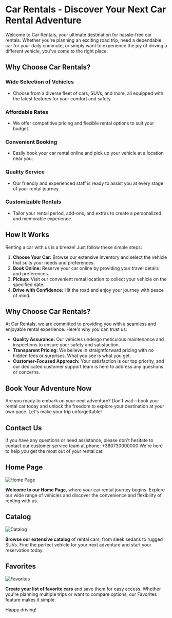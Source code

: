 # Car Rentals - Discover Your Next Car Rental Adventure

Welcome to Car Rentals, your ultimate destination for hassle-free car rentals. Whether you're planning an exciting road trip, need a dependable car for your daily commute, or simply want to experience the joy of driving a different vehicle, you've come to the right place.

## Why Choose Car Rentals?

### Wide Selection of Vehicles
- Choose from a diverse fleet of cars, SUVs, and more, all equipped with the latest features for your comfort and safety.

### Affordable Rates
- We offer competitive pricing and flexible rental options to suit your budget.

### Convenient Booking
- Easily book your car rental online and pick up your vehicle at a location near you.

### Quality Service
- Our friendly and experienced staff is ready to assist you at every stage of your rental journey.

### Customizable Rentals
- Tailor your rental period, add-ons, and extras to create a personalized and memorable experience.

## How It Works

Renting a car with us is a breeze! Just follow these simple steps:

1. **Choose Your Car:** Browse our extensive inventory and select the vehicle that suits your needs and preferences.
2. **Book Online:** Reserve your car online by providing your travel details and preferences.
3. **Pickup:** Visit our convenient rental location to collect your vehicle on the specified date.
4. **Drive with Confidence:** Hit the road and enjoy your journey with peace of mind.

## Why Choose Car Rentals?

At Car Rentals, we are committed to providing you with a seamless and enjoyable rental experience. Here's why you can trust us:

- **Quality Assurance:** Our vehicles undergo meticulous maintenance and inspections to ensure your safety and satisfaction.
- **Transparent Pricing:** We believe in straightforward pricing with no hidden fees or surprises. What you see is what you get.
- **Customer-Focused Approach:** Your satisfaction is our top priority, and our dedicated customer support team is here to address any questions or concerns.

## Book Your Adventure Now

Are you ready to embark on your next adventure? Don't wait—book your rental car today and unlock the freedom to explore your destination at your own pace. Let's make your trip unforgettable!

## Contact Us

If you have any questions or need assistance, please don't hesitate to contact our customer service team at phone: +380730000000 We're here to help you get the most out of your rental car.

## Home Page

![Home Page](url_to_home_page_image)

**Welcome to our Home Page**, where your car rental journey begins. Explore our wide range of vehicles and discover the convenience and flexibility of renting with us.

## Catalog

![Catalog](url_to_catalog_image)

**Browse our extensive catalog** of rental cars, from sleek sedans to rugged SUVs. Find the perfect vehicle for your next adventure and start your reservation today.

## Favorites

![Favorites](url_to_favorites_image)

**Create your list of favorite cars** and save them for easy access. Whether you're planning multiple trips or want to compare options, our Favorites feature makes it simple.


Happy driving!
